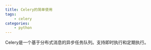 ```yaml
---
title: Celery的简单使用
tags:
	- celery
categories:
	- python
---
```


Celery是一个基于分布式消息的异步任务队列。支持即时执行和定期执行。



